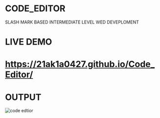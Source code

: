 # CODE_EDITOR
SLASH MARK BASED INTERMEDIATE LEVEL WED DEVEPLOMENT
# LIVE DEMO
# https://21ak1a0427.github.io/Code_Editor/
# OUTPUT
![code edtior](https://github.com/21AK1A0427/Code_Editor/assets/121687538/41d67682-55ed-4cae-800e-a2c036916c1f)
